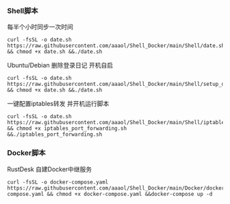 
### Shell脚本

每半个小时同步一次时间
~~~
curl -fsSL -o date.sh https://raw.githubusercontent.com/aaaol/Shell_Docker/main/Shell/date.sh && chmod +x date.sh &&./date.sh
~~~

Ubuntu/Debian 删除登录日记 开机自启
~~~
curl -fsSL -o date.sh https://raw.githubusercontent.com/aaaol/Shell_Docker/main/Shell/setup_disable_login_logs.sh && chmod +x date.sh &&./date.sh
~~~ 

一键配置iptables转发 并开机运行脚本
~~~
curl -fsSL -o date.sh https://raw.githubusercontent.com/aaaol/Shell_Docker/main/Shell/iptables_port_forwarding.sh && chmod +x iptables_port_forwarding.sh &&./iptables_port_forwarding.sh
~~~

### Docker脚本

RustDesk 自建Docker中继服务
~~~
curl -fsSL -o docker-compose.yaml https://raw.githubusercontent.com/aaaol/Shell_Docker/main/Docker/docker-compose.yaml && chmod +x docker-compose.yaml &&docker-compose up -d
~~~